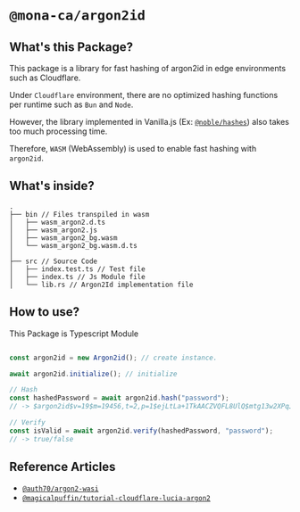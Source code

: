 # `@mona-ca/argon2id`

## What's this Package?

This package is a library for fast hashing of argon2id in edge environments such as Cloudflare.

Under `Cloudflare` environment, there are no optimized hashing functions per runtime such as `Bun` and `Node`.

However, the library implemented in Vanilla.js (Ex: [`@noble/hashes`](https://github.com/paulmillr/noble-hashes)) also takes too much processing time.

Therefore, `WASM` (WebAssembly) is used to enable fast hashing with `argon2id`.

## What's inside?

```
.
├── bin // Files transpiled in wasm
│   ├── wasm_argon2.d.ts
│   ├── wasm_argon2.js
│   ├── wasm_argon2_bg.wasm
│   └── wasm_argon2_bg.wasm.d.ts
│
├── src // Source Code
│   ├── index.test.ts // Test file
│   ├── index.ts // Js Module file
│   └── lib.rs // Argon2Id implementation file
```

## How to use?

This Package is Typescript Module

```ts

const argon2id = new Argon2id(); // create instance.

await argon2id.initialize(); // initialize

// Hash
const hashedPassword = await argon2id.hash("password");
// -> $argon2id$v=19$m=19456,t=2,p=1$ejLtLa+1TkAACZVQFL8UlQ$mtg13w2XPqJ5ezzVqusc8zjgdAMS58+jmyzXA+Yg+g0

// Verify
const isValid = await argon2id.verify(hashedPassword, "password");
// -> true/false

```

## Reference Articles

* [`@auth70/argon2-wasi`](https://github.com/auth70/argon2-wasi)
* [`@magicalpuffin/tutorial-cloudflare-lucia-argon2`](https://github.com/magicalpuffin/tutorial-cloudflare-lucia-argon2)
